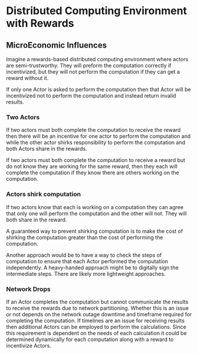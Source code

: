 # Distributed Computing Environment with Rewards
## MicroEconomic Influences

Imagine a rewards-based distributed computing environment where actors
are semi-trustworthy. They will preform the computation correctly if incentivized,
but they will not perform the computation if they can get a reward 
without it.

If only one Actor is asked to perform the computation then that Actor
will be incentivized not to perform the computation and instead return
invalid results.

### Two Actors

If two actors must both complete the computation to receive the
reward then there will be an incentive for one actor to perform
the computation and while the other actor shirks responsibility 
to perform the computation and both Actors share in the rewards.

If two actors must both complete the computation to receive
a reward but do not know they are working for the same reward,
then they each will complete the computation if they know there 
are others working on the computation. 

### Actors shirk computation

If two actors know that each is working on a computation
they can agree that only one will perform the computation 
and the other will not. They will both share in the reward.

A guaranteed way to prevent shirking computation is to make the
cost of shirking the computation greater than the cost of performing
the computation. 

Another approach would be to have a way to check the
steps of computation to ensure that each Actor performed the 
computation independently. A heavy-handed approach might be to digitally 
sign the intermediate steps. There are likely more lightweight approaches.

### Network Drops

If an Actor completes the computation but cannot communicate
the results to receive the rewards due to network partitioning.
Whether this is an issue or not depends on the network outage downtime
and timeframe required for completing the computation. If timelines
are an issue for receiving results then additional Actors can be 
employed to perform the calculations. Since this requirement is
dependent on the needs of each calculation it could be determined
dynamically for each computation along with a reward to incentivize
Actors.
